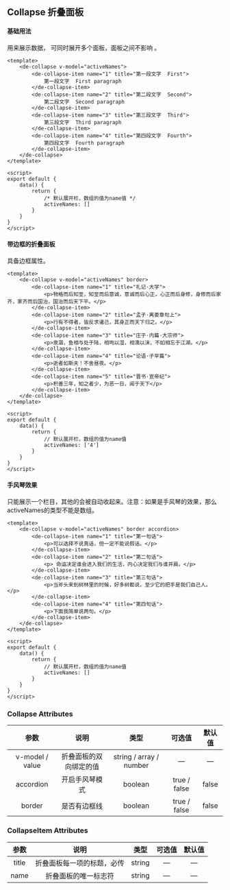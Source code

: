 ## Collapse 折叠面板

#### 基础用法

用来展示数据， 可同时展开多个面板，面板之间不影响 。

<collapse-exam1></collapse-exam1>

```vue
<template>
	<de-collapse v-model="activeNames">
		<de-collapse-item name="1" title="第一段文字  First">
			第一段文字  First paragraph
		</de-collapse-item>
		<de-collapse-item name="2" title="第二段文字  Second">
			第二段文字  Second paragraph
		</de-collapse-item>
		<de-collapse-item name="3" title="第三段文字  Third">
			第三段文字  Third paragraph
		</de-collapse-item>
		<de-collapse-item name="4" title="第四段文字  Fourth">
			第四段文字  Fourth paragraph
		</de-collapse-item>
	</de-collapse>
</template>

<script>
export default {
	data() {
		return {
			/* 默认展开栏，数组的值为name值 */ 
			activeNames: []
		}
	}
}
</script>
```



#### 带边框的折叠面板

具备边框属性。

<collapse-exam2></collapse-exam2>

```vue
<template>
	<de-collapse v-model="activeNames" border>
		<de-collapse-item name="1" title="礼记·大学">
			<p>物格而后知至，知至而后意诚，意诚而后心正，心正而后身修，身修而后家齐，家齐而后国治，国治而后天下平。</p>
		</de-collapse-item>
		<de-collapse-item name="2" title="孟子·离娄章句上">
			<p>行有不得者，皆反求诸己，其身正而天下归之。</p>
		</de-collapse-item>
		<de-collapse-item name="3" title="庄子·内篇·大宗师">
			<p>泉涸，鱼相与处于陆，相呴以湿，相濡以沫，不如相忘于江湖。</p>
		</de-collapse-item>
		<de-collapse-item name="4" title="论语·子罕篇">
			<p>逝者如斯夫！不舍昼夜。</p>
		</de-collapse-item>
		<de-collapse-item name="5" title="晋书·宣帝纪">
			<p>积善三年，知之者少，为恶一日，闻于天下</p>
		</de-collapse-item>
	</de-collapse>
</template>

<script>
export default {
	data() {
		return {
			// 默认展开栏，数组的值为name值
			activeNames: ['4']
		}
	}
}
</script>
```



#### 手风琴效果

只能展示一个栏目，其他的会被自动收起来。注意：如果是手风琴的效果，那么activeNames的类型不能是数组。

<collapse-exam3></collapse-exam3>

```vue
<template>
	<de-collapse v-model="activeNames" border accordion>
		<de-collapse-item name="1" title="第一句话">
			<p>可以选择不说真话，但一定不能说假话。</p>
		</de-collapse-item>
		<de-collapse-item name="2" title="第二句话">
			<p> 命运决定谁会进入我们的生活，内心决定我们与谁并肩。</p>
		</de-collapse-item>
		<de-collapse-item name="3" title="第三句话">
			<p>当斧头来到树林里的时候，好多树都说，至少它的把手是我们自己人。</p>
		</de-collapse-item>
		<de-collapse-item name="4" title="第四句话">
			<p>下面我简单说两句。</p>
		</de-collapse-item>
	</de-collapse>
</template>

<script>
export default {
	data() {
		return {
			// 默认展开栏，数组的值为name值
			activeNames: []
		}
	}
}
</script>
```



### Collapse  Attributes

|      参数       |          说明          |          类型           |    可选值    | 默认值 |
| :-------------: | :--------------------: | :---------------------: | :----------: | :----: |
| v-model / value | 折叠面板的双向绑定的值 | string / array / number |      —       |   —    |
|    accordion    |     开启手风琴模式     |         boolean         | true / false | false  |
|     border      |      是否有边框线      |         boolean         | true / false | false  |


### CollapseItem  Attributes

| 参数  |            说明            |  类型  | 可选值 | 默认值 |
| :---: | :------------------------: | :----: | :----: | :----: |
| title | 折叠面板每一项的标题，必传 | string |   —    |   —    |
| name  |    折叠面板的唯一标志符    | string |   —    |   —    |